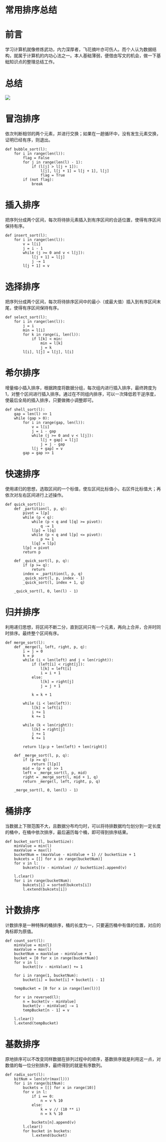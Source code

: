 # 常用排序总结

# 前言
学习计算机就像修炼武功，内力深厚者，飞花摘叶亦可伤人。而个人认为数据结构，就属于计算机的内功心法之一。本人基础薄弱，便借由写文的机会，做一下基础知识点的整理总结工作。

# 总结
![](https://images.xiaozhuanlan.com/photo/2019/2f58133cad1d58c310dc7b85a38ffa66.png)


# 冒泡排序
依次判断相邻的两个元素，并进行交换；如果在一趟循环中，没有发生元素交换，证明已经有序，则退出。
```
def bubble_sort(l):
    for i in range(len(l)):
        flag = False
        for j in range(len(l) - 1):
            if (l[j] > l[j + 1]):
                l[j], l[j + 1] = l[j + 1], l[j]
                flag = True
        if (not flag):
            break
```
# 插入排序
把序列分成两个区间，每次将待排元素插入到有序区间的合适位置，使得有序区间保持有序。

```
def insert_sort(l):
    for i in range(len(l)):
        v = l[i]
        j = i - 1
        while (j >= 0 and v < l[j]):
            l[j + 1] = l[j]
            j -= 1
        l[j + 1] = v

```
# 选择排序
把序列分成两个区间，每次将待排序区间中的最小（或最大值）插入到有序区间末尾，使得有序区间保持有序。

```
def select_sort(l):
    for i in range(len(l)):
        j = i
        min = l[i]
        for k in range(i, len(l)):
            if l[k] < min:
                min = l[k]
                j = k
        l[i], l[j] = l[j], l[i]
```

# 希尔排序
增量缩小插入排序，根据跨度将数据分组，每次组内进行插入排序，最终跨度为1，对整个区间进行插入排序。通过在不同组内排序，可以一次降低若干逆序度，使最后全局的插入排序，只要做微小调整即可。

```
def shell_sort(l):
    gap = len(l) >> 1
    while (gap > 0):
        for i in range(gap, len(l)):
            v = l[i]
            j = i - gap
            while (j >= 0 and v < l[j]):
                l[j + gap] = l[j]
                j = j - gap
            l[j + gap] = v
        gap = gap >> 1
```

# 快速排序
使用递归的思想，选取区间的一个标值，使左区间比标值小，右区件比标值大；再依次对左右区间进行上述操作。
```
def quick_sort(l):
    def _partition(l, p, q):
        pivot = l[p]
        while (p < q):
            while (p < q and l[q] >= pivot):
                q -= 1
            l[p] = l[q]
            while (p < q and l[p] <= pivot):
                p += 1
            l[q] = l[p]
        l[p] = pivot
        return p

    def _quick_sort(l, p, q):
        if (p >= q):
            return
        index = _partition(l, p, q)
        _quick_sort(l, p, index - 1)
        _quick_sort(l, index + 1, q)

    _quick_sort(l, 0, len(l) - 1)
```

# 归并排序
利用递归思想，将区间不断二分，直到区间只有一个元素，再向上合并，合并时同时排序。最终整个区间有序。

```
def merge_sort(l):
    def _merge(l, left, right, p, q):
        i = j = 0
        k = p
        while (i < len(left) and j < len(right)):
            if (left[i] < right[j]):
                l[k] = left[i]
                i = i + 1
            else:
                l[k] = right[j]
                j = j + 1

            k = k + 1

        while (i < len(left)):
            l[k] = left[i]
            i += 1
            k += 1

        while (k < len(right)):
            l[k] = right[j]
            j += 1
            k += 1

        return l[p:p + len(left) + len(right)]

    def _merge_sort(l, p, q):
        if (p >= q):
            return [l[p]]
        mid = (p + q) >> 1
        left = _merge_sort(l, p, mid)
        right = _merge_sort(l, mid + 1, q)
        return _merge(l, left, right, p, q)

    _merge_sort(l, 0, len(l) - 1)
```


# 桶排序
当数据上下限范围不大，且数据分布均匀时，可以将待排数据均匀划分到一定长度的桶中，在桶中依次排序，最后遍历每个桶，即可得到排序结果。

```
def bucket_sort(l, bucketSize):
    minValue = min(l)
    maxValue = max(l)
    bucketNum = (maxValue - minValue + 1) // bucketSize + 1
    bukcets = [[] for x in range(bucketNum)]
    for v in l:
        bukcets[(v - minValue) // bucketSize].append(v)

    l.clear()
    for i in range(bucketNum):
        bukcets[i] = sorted(bukcets[i])
        l.extend(bukcets[i])
```

# 计数排序

计数排序是一种特殊的桶排序，桶的长度为一，只要遍历桶中有值的位置，对应的角标即为原值。


```
def count_sort(l):
    minValue = min(l)
    maxValue = max(l)
    bucketNum = maxValue - minValue + 1
    bucket = [0 for x in range(bucketNum)]
    for v in l:
        bucket[(v - minValue)] += 1

    for i in range(1, bucketNum):
        bucket[i] = bucket[i] + bucket[i - 1]

    tempBucket = [0 for x in range(len(l))]

    for v in reversed(l):
        n = bucket[v - minValue]
        bucket[v - minValue] -= 1
        tempBucket[n - 1] = v

    l.clear()
    l.extend(tempBucket)
```

# 基数排序
原地排序可以不改变同样数据在排列过程中的顺序，基数排序就是利用这一点，对数值的每一位分别排序，最终得到的就是有序数列。

```
def radix_sort(l):
    bitNum = len(str(max(l)))
    for i in range(bitNum):
        buckets = [[] for x in range(10)]
        for v in l:
            if i == 0:
                n = v % 10
            else:
                k = v // (10 ** i)
                n = k % 10

            buckets[n].append(v)
        l.clear()
        for bucket in buckets:
            l.extend(bucket)

```

